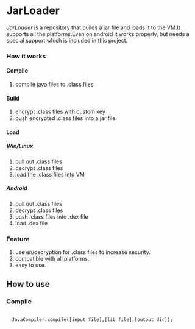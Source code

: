 # JarLoader  
  *JarLoader* is a repository that builds a jar file and loads it to the VM.It supports all the platforms.Even on android it works properly,
but needs a special support which is included in this project.
### How it works
#### Compile
1. compile java files to .class files
#### Build
1. encrypt .class files with custom key
2. push encrypted .class files into a jar file.
#### Load
##### Win/Linux
1. pull out .class files
2. decrypt .class files
3. load the .class files into VM
##### Android
1. pull out .class files
2. decrypt .class files
3. push .class files into .dex file
4. load .dex file

### Feature
1. use en/decryption for .class files to increase security.
2. compatible with all platforms.
3. easy to use.

## How to use
### Compile
<code class="java">
  JavaCompiler.compile([input file],[lib file],[output dir]);
<code>
